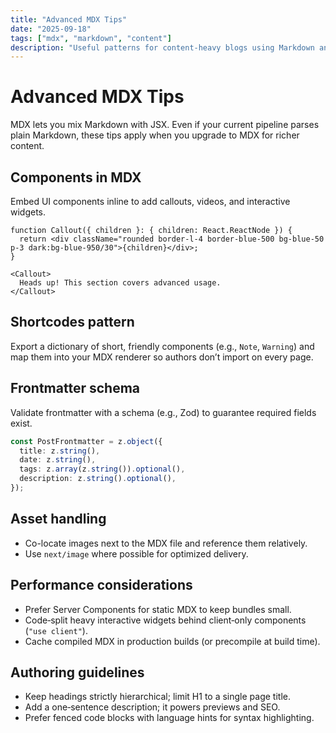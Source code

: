 ```yaml
---
title: "Advanced MDX Tips"
date: "2025-09-18"
tags: ["mdx", "markdown", "content"]
description: "Useful patterns for content-heavy blogs using Markdown and MDX."
---
```


# Advanced MDX Tips

MDX lets you mix Markdown with JSX. Even if your current pipeline parses plain Markdown, these tips apply when you upgrade to MDX for richer content.

## Components in MDX

Embed UI components inline to add callouts, videos, and interactive widgets.

```tsx
function Callout({ children }: { children: React.ReactNode }) {
  return <div className="rounded border-l-4 border-blue-500 bg-blue-50 p-3 dark:bg-blue-950/30">{children}</div>;
}
```

```mdx
<Callout>
  Heads up! This section covers advanced usage.
</Callout>
```

## Shortcodes pattern

Export a dictionary of short, friendly components (e.g., `Note`, `Warning`) and map them into your MDX renderer so authors don’t import on every page.

## Frontmatter schema

Validate frontmatter with a schema (e.g., Zod) to guarantee required fields exist.

```ts
const PostFrontmatter = z.object({
  title: z.string(),
  date: z.string(),
  tags: z.array(z.string()).optional(),
  description: z.string().optional(),
});
```

## Asset handling

- Co-locate images next to the MDX file and reference them relatively.
- Use `next/image` where possible for optimized delivery.

## Performance considerations

- Prefer Server Components for static MDX to keep bundles small.
- Code‑split heavy interactive widgets behind client‑only components (`"use client"`).
- Cache compiled MDX in production builds (or precompile at build time).

## Authoring guidelines

- Keep headings strictly hierarchical; limit H1 to a single page title.
- Add a one‑sentence description; it powers previews and SEO.
- Prefer fenced code blocks with language hints for syntax highlighting.
